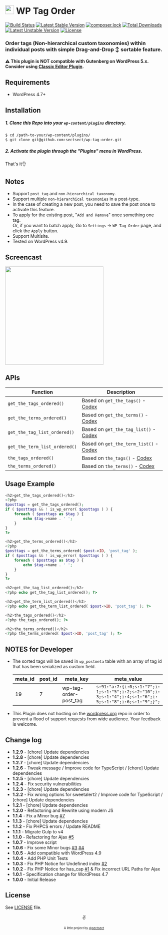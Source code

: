 # <img src="https://github-sect.s3-ap-northeast-1.amazonaws.com/logo.svg" width="28" height="auto"> WP Tag Order

[![Build Status](https://travis-ci.org/sectsect/wp-tag-order.svg?branch=master)](https://travis-ci.org/sectsect/wp-tag-order) [![Latest Stable Version](https://poser.pugx.org/sectsect/wp-tag-order/v)](//packagist.org/packages/sectsect/wp-tag-order) [![composer.lock](https://poser.pugx.org/sectsect/wp-tag-order/composerlock)](//packagist.org/packages/sectsect/wp-tag-order) [![Total Downloads](https://poser.pugx.org/sectsect/wp-tag-order/downloads)](//packagist.org/packages/sectsect/wp-tag-order) [![Latest Unstable Version](https://poser.pugx.org/sectsect/wp-tag-order/v/unstable)](//packagist.org/packages/sectsect/wp-tag-order) [![License](https://poser.pugx.org/sectsect/wp-tag-order/license)](//packagist.org/packages/sectsect/wp-tag-order)

### Order tags (Non-hierarchical custom taxonomies) within individual posts with simple Drag-and-Drop ↕︎ sortable feature.

#### :warning: This plugin is NOT compatible with Gutenberg on WordPress 5.x. Consider using [Classic Editor Plugin](https://wordpress.org/plugins/classic-editor/).

## Requirements

- WordPress 4.7+

## Installation

##### 1. Clone this Repo into your `wp-content/plugins` directory.
```bash
$ cd /path-to-your/wp-content/plugins/
$ git clone git@github.com:sectsect/wp-tag-order.git
```

##### 2. Activate the plugin through the "Plugins" menu in WordPress.<br>
That's it:ok_hand:

## Notes

* Support `post_tag` and `non-hierarchical taxonomy`.
* Support multiple `non-hierarchical taxonomies` in a post-type.
* In the case of creating a new post, you need to save the post once to activate this feature.
* To apply for the existing post, "`Add and Remove`" once something one tag.  
Or, if you want to batch apply, Go to `Settings` -> `WP Tag Order` page, and click the `Apply` button.
* Support Multisite.
* Tested on WordPress v4.9.

## Screencast

 <img src="https://github-sect.s3-ap-northeast-1.amazonaws.com/wp-tag-order/wp-tag-order.gif" width="314" height="auto">

## APIs

| Function | Description |
| ------ | ----------- |
| `get_the_tags_ordered()`  | Based on `get_the_tags()` - [Codex](https://codex.wordpress.org/Function_Reference/get_the_tags)  |
| `get_the_terms_ordered()` | Based on `get_the_terms()` - [Codex](https://developer.wordpress.org/reference/functions/get_the_terms/)  |
| `get_the_tag_list_ordered()` | Based on `get_the_tag_list()` - [Codex](https://codex.wordpress.org/Function_Reference/get_the_tag_list)  |
| `get_the_term_list_ordered()` | Based on `get_the_term_list()` - [Codex](https://codex.wordpress.org/Function_Reference/get_the_term_list)  |
| `the_tags_ordered()` | Based on `the_tags()` - [Codex](https://codex.wordpress.org/Function_Reference/the_tags)  |
| `the_terms_ordered()` | Based on `the_terms()` - [Codex](https://codex.wordpress.org/Function_Reference/the_terms)  |

## Usage Example

``` php
<h2>get_the_tags_ordered()</h2>
<?php
$posttags = get_the_tags_ordered();
if ( $posttags && ! is_wp_error( $posttags ) ) {
    foreach ( $posttags as $tag ) {
        echo $tag->name . ' ';
    }
}
?>

<h2>get_the_terms_ordered()</h2>
<?php
$posttags = get_the_terms_ordered( $post->ID, 'post_tag' );
if ( $posttags && ! is_wp_error( $posttags ) ) {
    foreach ( $posttags as $tag ) {
        echo $tag->name . ' ';
    }
}
?>

<h2>get_the_tag_list_ordered()</h2>
<?php echo get_the_tag_list_ordered(); ?>

<h2>get_the_term_list_ordered()</h2>
<?php echo get_the_term_list_ordered( $post->ID, 'post_tag' ); ?>

<h2>the_tags_ordered()</h2>
<?php the_tags_ordered(); ?>

<h2>the_terms_ordered()</h2>
<?php the_terms_ordered( $post->ID, 'post_tag' ); ?>
```

## NOTES for Developer

* The sorted tags will be saved in `wp_postmeta` table with an array of tag id that has been serialized as custom field.

  <table>
  <thead>
  <tr>
  <th>meta_id</th>
  <th>post_id</th>
  <th>meta_key</th>
  <th>meta_value</th>
  </tr>
  </thead>
  <tbody>
  <tr>
  <td>19</td>
  <td>7</td>
  <td>wp-tag-order-post_tag</td>
  <td><code style="word-break: break-all;">s:91:"a:7:{i:0;s:1:"7";i:1;s:1:"5";i:2;s:2:"10";i:3;s:1:"4";i:4;s:1:"6";i:5;s:1:"8";i:6;s:1:"9";}";</code></td>
  </tr></tbody></table>

* This Plugin does not hosting on the [wordpress.org](https://wordpress.org/) repo in order to prevent a flood of support requests from wide audience. Your feedback is welcome.

## Change log  
 * **1.2.9** - [chore] Update dependencies
 * **1.2.8** - [chore] Update dependencies
 * **1.2.7** - [chore] Update dependencies
 * **1.2.6** - Tweak message / Improve code for TypeScript / [chore] Update dependencies
 * **1.2.5** - [chore] Update dependencies
 * **1.2.4** - Fix security vulnerabilities
 * **1.2.3** - [chore] Update dependencies
 * **1.2.2** - Fix wrong options for sweetalert2 / Improve code for TypeScript / [chore] Update dependencies
 * **1.2.1** - [chore] Update dependencies
 * **1.2.0** - Refactoring and Rewrite using modern JS
 * **1.1.4** - Fix a Minor bug [#7](https://github.com/sectsect/wp-tag-order/issues/7)
 * **1.1.3** - [chore] Update dependencies
 * **1.1.2** - Fix PHPCS errors / Update README
 * **1.1.1** - Migrate Gulp to v4
 * **1.1.0** - Refactoring for Ajax [#5](https://github.com/sectsect/wp-tag-order/issues/5)
 * **1.0.7** - Improve script
 * **1.0.6** - Fix some Minor bugs [#3](https://github.com/sectsect/wp-tag-order/issues/3) [#4](https://github.com/sectsect/wp-tag-order/issues/4)
 * **1.0.5** - Add compatible with WordPress 4.9
 * **1.0.4** - Add PHP Unit Tests
 * **1.0.3** - Fix PHP Notice for Undefined index [#2](https://github.com/sectsect/wp-tag-order/issues/2)
 * **1.0.2** - Fix PHP Notice for has_cap [#1](https://github.com/sectsect/wp-tag-order/issues/1) & Fix incorrect URL Paths for Ajax
 * **1.0.1** - Specification change for WordPress 4.7
 * **1.0.0** - Initial Release

## License

See [LICENSE](https://github.com/sectsect/wp-tag-order/blob/master/LICENSE) file.

<p align="center">✌️</p>
<p align="center">
<sub><sup>A little project by <a href="https://github.com/sectsect">@sectsect</a></sup></sub>
</p>
